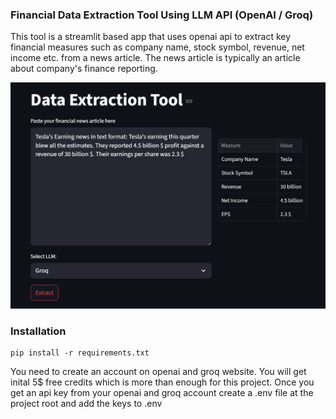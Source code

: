 ### Financial Data Extraction Tool Using LLM API (OpenAI / Groq)

This tool is a streamlit based app that uses openai api to extract key financial measures such as company name, stock symbol, revenue, net income etc. from a news article. The news article is typically an article about company's finance reporting. 

![Alt Text](./tool.png)


### Installation

```doctest
pip install -r requirements.txt
```
You need to create an account on openai and groq website. 
You will get inital 5$ free credits which is more than enough for this project.
Once you get an api key from your openai and groq account create a .env file at the project root and add the keys to .env
